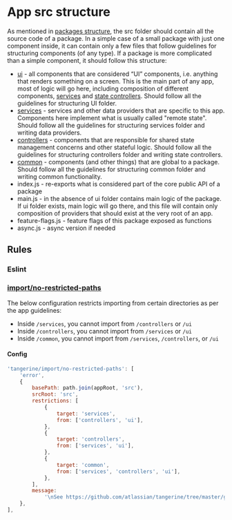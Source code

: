 # App src structure

As mentioned in [packages structure](../../../../monorepo/packages-structure/README.md), the src folder
should contain all the source code of a package. In a simple case of a small package with just one
component inside, it can contain only a few files that follow guidelines for structuring components
(of any type). If a package is more complicated than a simple component, it should follow this
structure:

- [ui](ui-layer/README.md) - all components that are considered “UI” components,
  i.e. anything that renders something on a screen. This is the main part of any app, most of
  logic will go here, including composition of different components,
  [services](services-layer/structure.md) and
  [state controllers](controllers-layer/structure.md). Should follow all the
  guidelines for structuring UI folder.
- [services](services-layer/README.md) - services and other data providers that
  are specific to this app. Components here implement what is usually called "remote state".
  Should follow all the guidelines for structuring services folder and writing data providers.
- [controllers](controllers-layer/README.md) - components that are responsible
  for shared state management concerns and other stateful logic. Should follow all the guidelines
  for structuring controllers folder and writing state controllers.
- [common](common-layer/README.md) - components (and other things) that are
  global to a package. Should follow all the guidelines for structuring common folder and writing
  common functionality.
- index.js - re-exports what is considered part of the core public API of a package
- main.js - in the absence of ui folder contains main logic of the package. If ui folder exists,
  main logic will go there, and this file will contain only composition of providers that should
  exist at the very root of an app.
- feature-flags.js - feature flags of this package exposed as functions
- async.js - async version if needed

## Rules

### Eslint

### [import/no-restricted-paths](/packages/eslint-plugin-tangerine/rules/import/no-restricted-paths)

The below configuration restricts importing from certain directories as per the app guidelines:

- Inside `/services`, you cannot import from `/controllers` or `/ui`
- Inside `/controllers`, you cannot import from `/services` or `/ui`
- Inside `/common`, you cannot import from `/services`, `/controllers`, or `/ui`

#### Config

```js
'tangerine/import/no-restricted-paths': [
    'error',
    {
        basePath: path.join(appRoot, 'src'),
        srcRoot: 'src',
        restrictions: [
            {
                target: 'services',
                from: ['controllers', 'ui'],
            },
            {
                target: 'controllers',
                from: ['services', 'ui'],
            },
            {
                target: 'common',
                from: ['services', 'controllers', 'ui'],
            },
        ],
        message:
            '\nSee https://github.com/atlassian/tangerine/tree/master/guides/code/app/apps/structure for more details.',
    },
],
```
